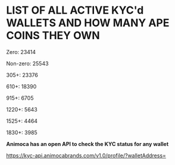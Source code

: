 # LIST OF ALL ACTIVE KYC'd WALLETS AND HOW MANY APE COINS THEY OWN

Zero: 23414

Non-zero: 25543

305+: 23376

610+: 18390

915+: 6705

1220+: 5643

1525+: 4464

1830+: 3985

**Animoca has an open API to check the KYC status for any wallet**

https://kyc-api.animocabrands.com/v1.0/profile/?walletAddress=